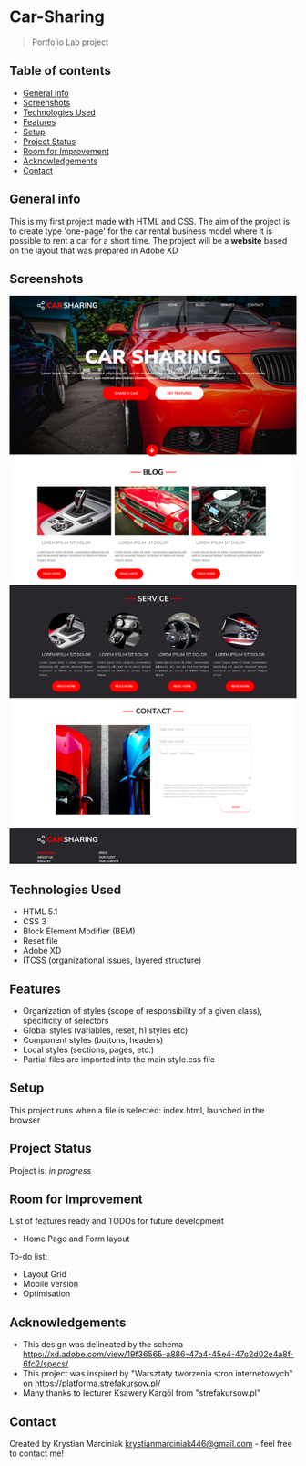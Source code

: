 # Car-Sharing

> Portfolio Lab project

## Table of contents

* [General info](#general-info)
* [Screenshots](#screenshots)
* [Technologies Used](#technologies-used)
* [Features](#features)
* [Setup](#setup)
* [Project Status](#project-status)
* [Room for Improvement](#room-for-improvement)
* [Acknowledgements](#acknowledgements)
* [Contact](#contact)

## General info

This is my first project made with HTML and CSS.
The aim of the project is to create type 'one-page' for the car rental business model where it is possible to rent a car for a short time.
The project will be a **website** based on the layout that was prepared in Adobe XD

## Screenshots

![Header](./images/page_header.png)
![Blog Article](./images/blog_article.png)
![Service Article](./images/service_article.png)
![Contact](./images/contact.png)

## Technologies Used

- HTML 5.1
- CSS 3
- Block Element Modifier (BEM)
- Reset file
- Adobe XD
- ITCSS (organizational issues, layered structure)

## Features

- Organization of styles (scope of responsibility of a given class), specificity of selectors
- Global styles (variables, reset, h1 styles etc)
- Component styles (buttons, headers)
- Local styles (sections, pages, etc.)
- Partial files are imported into the main style.css file

## Setup

This project runs when a file is selected: index.html,
launched in the browser

## Project Status

Project is: _in progress_

## Room for Improvement

List of features ready and TODOs for future development

- Home Page and Form layout

To-do list:

- Layout Grid
- Mobile version
- Optimisation

## Acknowledgements

- This design was delineated by the schema https://xd.adobe.com/view/19f36565-a886-47a4-45e4-47c2d02e4a8f-6fc2/specs/
- This project was inspired by "Warsztaty tworzenia stron internetowych" on https://platforma.strefakursow.pl/
- Many thanks to lecturer Ksawery Kargól from "strefakursow.pl"


## Contact

Created by Krystian Marciniak krystianmarciniak446@gmail.com - feel free to contact me!
